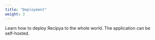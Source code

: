 ```yaml
---
title: "Deployment"
weight: 3
---
```


Learn how to deploy Recipya to the whole world. The application can be self-hosted.
